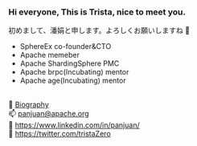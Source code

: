 ### Hi everyone, This is Trista, nice to meet you.

初めまして、潘娟と申します。よろしくお願いしますね 👋

- SphereEx co-founder&CTO
- Apache memeber
- Apache ShardingSphere PMC
- Apache brpc(Incubating) mentor
- Apache age(Incubating) mentor

<br/> 👩 [Biography](https://tristazero.github.io)
<br/> 📫 panjuan@apache.org
<br/> 📔 https://www.linkedin.com/in/panjuan/
<br/> 🔔 https://twitter.com/tristaZero

<!-- ---
![GitHub followers](https://img.shields.io/github/followers/tristaZero?color=brightgreen&style=plastic)
[![Visits Badge](https://badges.pufler.dev/visits/tristaZero/git-badges)](https://badges.pufler.dev)
[![Years Badge](https://badges.pufler.dev/years/tristaZero)](https://badges.pufler.dev)
[![Gists Badge](https://badges.pufler.dev/gists/tristaZero)](https://badges.pufler.dev)
[![Updated Badge](https://badges.pufler.dev/updated/tristaZero/shardingsphere)](https://badges.pufler.dev)
[![Commits Badge](https://badges.pufler.dev/commits/monthly/tristaZero)](https://badges.pufler.dev) -->


